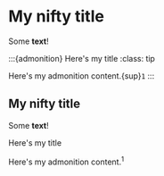 # My nifty title

Some **text**!

:::{admonition} Here's my title
:class: tip

Here's my admonition content.{sup}`1`
:::

<section id="my-nifty-title">
<h1>My nifty title</h1>
<p>Some <strong>text</strong>!</p>
<aside class="admonition danger">
<p class="admonition-title">Here's my title</p>
<p>Here's my admonition content.<sup>1</sup></p>
</aside>
</section>